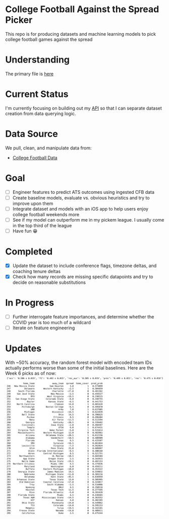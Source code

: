 # College Football Against the Spread Picker
This repo is for producing datasets and machine learning models to pick college football games against the spread

# Understanding
The primary file is [here](/data/notebooks/hate_watch_ATS_data_file.ipynb)

# Current Status
I'm currently focusing on building out my [API](https://github.com/lukes415/cfb-ats-api) so that I can separate dataset creation from data querying logic. 

# Data Source
We pull, clean, and manipulate data from:
- [College Football Data](https://collegefootballdata.com)

# Goal
- [ ] Engineer features to predict ATS outcomes using ingested CFB data
- [ ] Create baseline models, evaluate vs. obvious heuristics and try to improve upon them
- [ ] Integrate dataset and models with an iOS app to help users enjoy college football weekends more
- [ ] See if my model can outperform me in my pickem league. I usually come in the top third of the league
- [ ] Have fun :grin:

# Completed
- [x] Update the dataset to include conference flags, timezone deltas, and coaching tenure deltas
- [x] Check how many records are missing specific datapoints and try to decide on reasonable substitutions

# In Progress
- [ ] Further interrogate feature importances, and determine whether the COVID year is too much of a wildcard
- [ ] Iterate on feature engineering

# Updates
With ~50% accuracy, the random forest model with encoded team IDs actually performs worse than some of the initial baselines. Here are the Week 6 picks as of now:
![See week6_pred.png](./resources/week6_predictions_latest.png)
